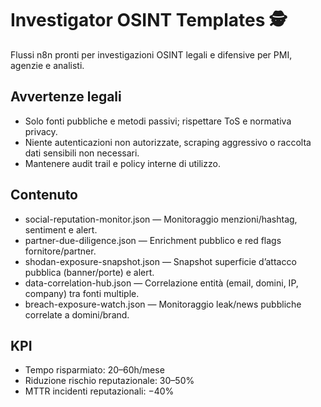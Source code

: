 # Investigator OSINT Templates 🕵️

Flussi n8n pronti per investigazioni OSINT legali e difensive per PMI, agenzie e analisti.

## Avvertenze legali
- Solo fonti pubbliche e metodi passivi; rispettare ToS e normativa privacy.
- Niente autenticazioni non autorizzate, scraping aggressivo o raccolta dati sensibili non necessari.
- Mantenere audit trail e policy interne di utilizzo.

## Contenuto
- social-reputation-monitor.json — Monitoraggio menzioni/hashtag, sentiment e alert.
- partner-due-diligence.json — Enrichment pubblico e red flags fornitore/partner.
- shodan-exposure-snapshot.json — Snapshot superficie d’attacco pubblica (banner/porte) e alert.
- data-correlation-hub.json — Correlazione entità (email, domini, IP, company) tra fonti multiple.
- breach-exposure-watch.json — Monitoraggio leak/news pubbliche correlate a domini/brand.

## KPI
- Tempo risparmiato: 20–60h/mese
- Riduzione rischio reputazionale: 30–50%
- MTTR incidenti reputazionali: −40%
